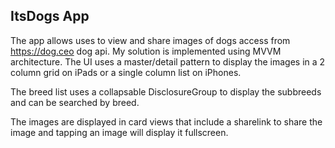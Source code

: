 ## ItsDogs App
The app allows uses to view and share images of dogs access from https://dog.ceo dog api. 
My solution is implemented using MVVM architecture.
The UI uses a master/detail pattern to display the images in a 2 column grid on iPads or a single column list on iPhones.

The breed list uses a collapsable DisclosureGroup to display the subbreeds and can be searched by breed.

The images are displayed in card views that include a sharelink to share the image and tapping an image will display it fullscreen.
